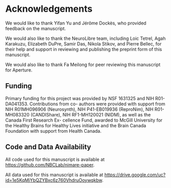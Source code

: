 # Acknowledgements

We would like to thank Yifan Yu and Jérôme Dockès, who provided feedback on the manuscript.

We would also like to thank the NeuroLibre team, including Loic Tetrel, Agah Karakuzu, Elizabeth DuPre, Samir Das, Nikola Stikov, and Pierre Bellec, for their help and support in reviewing and publishing the preprint form of this manuscript.

We would also like to thank Fa Meilong for peer reviewing this manuscript for Aperture.

## Funding

Primary funding for this project was provided by NSF 1631325 and NIH R01-DA041353. Contributions from co- authors were provided with support from NIH R01MH096906 (Neurosynth), NIH P41-EB019936 (ReproNim), NIH R01-MH083320 (CANDIShare), NIH RF1-MH120021 (NIDM), as well as the Canada First Research Ex- cellence Fund, awarded to McGill University for the Healthy Brains for Healthy Lives initiative and the Brain Canada Foundation with support from Health Canada.

## Code and Data Availability

All code used for this manuscript is available at https://github.com/NBCLab/nimare-paper.

All data used for this manuscript is available at https://drive.google.com/uc?id=1e5KqMjYbQZYBxc6z760VhdruOoywqkbw.
